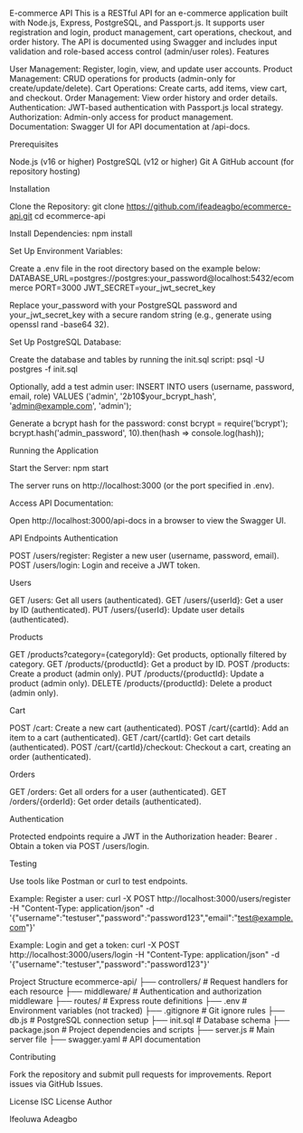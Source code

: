 E-commerce API
This is a RESTful API for an e-commerce application built with Node.js, Express, PostgreSQL, and Passport.js. It supports user registration and login, product management, cart operations, checkout, and order history. The API is documented using Swagger and includes input validation and role-based access control (admin/user roles).
Features

User Management: Register, login, view, and update user accounts.
Product Management: CRUD operations for products (admin-only for create/update/delete).
Cart Operations: Create carts, add items, view cart, and checkout.
Order Management: View order history and order details.
Authentication: JWT-based authentication with Passport.js local strategy.
Authorization: Admin-only access for product management.
Documentation: Swagger UI for API documentation at /api-docs.

Prerequisites

Node.js (v16 or higher)
PostgreSQL (v12 or higher)
Git
A GitHub account (for repository hosting)

Installation

Clone the Repository:
git clone https://github.com/ifeadeagbo/ecommerce-api.git
cd ecommerce-api


Install Dependencies:
npm install


Set Up Environment Variables:

Create a .env file in the root directory based on the example below:
DATABASE_URL=postgres://postgres:your_password@localhost:5432/ecommerce
PORT=3000
JWT_SECRET=your_jwt_secret_key


Replace your_password with your PostgreSQL password and your_jwt_secret_key with a secure random string (e.g., generate using openssl rand -base64 32).



Set Up PostgreSQL Database:

Create the database and tables by running the init.sql script:
psql -U postgres -f init.sql


Optionally, add a test admin user:
INSERT INTO users (username, password, email, role)
VALUES ('admin', '$2b$10$your_bcrypt_hash', 'admin@example.com', 'admin');


Generate a bcrypt hash for the password:
const bcrypt = require('bcrypt');
bcrypt.hash('admin_password', 10).then(hash => console.log(hash));







Running the Application

Start the Server:
npm start


The server runs on http://localhost:3000 (or the port specified in .env).


Access API Documentation:

Open http://localhost:3000/api-docs in a browser to view the Swagger UI.



API Endpoints
Authentication

POST /users/register: Register a new user (username, password, email).
POST /users/login: Login and receive a JWT token.

Users

GET /users: Get all users (authenticated).
GET /users/{userId}: Get a user by ID (authenticated).
PUT /users/{userId}: Update user details (authenticated).

Products

GET /products?category={categoryId}: Get products, optionally filtered by category.
GET /products/{productId}: Get a product by ID.
POST /products: Create a product (admin only).
PUT /products/{productId}: Update a product (admin only).
DELETE /products/{productId}: Delete a product (admin only).

Cart

POST /cart: Create a new cart (authenticated).
POST /cart/{cartId}: Add an item to a cart (authenticated).
GET /cart/{cartId}: Get cart details (authenticated).
POST /cart/{cartId}/checkout: Checkout a cart, creating an order (authenticated).

Orders

GET /orders: Get all orders for a user (authenticated).
GET /orders/{orderId}: Get order details (authenticated).

Authentication

Protected endpoints require a JWT in the Authorization header: Bearer <token>.
Obtain a token via POST /users/login.

Testing

Use tools like Postman or curl to test endpoints.

Example: Register a user:
curl -X POST http://localhost:3000/users/register -H "Content-Type: application/json" -d '{"username":"testuser","password":"password123","email":"test@example.com"}'


Example: Login and get a token:
curl -X POST http://localhost:3000/users/login -H "Content-Type: application/json" -d '{"username":"testuser","password":"password123"}'



Project Structure
ecommerce-api/
├── controllers/        # Request handlers for each resource
├── middleware/         # Authentication and authorization middleware
├── routes/             # Express route definitions
├── .env                # Environment variables (not tracked)
├── .gitignore          # Git ignore rules
├── db.js               # PostgreSQL connection setup
├── init.sql            # Database schema
├── package.json        # Project dependencies and scripts
├── server.js           # Main server file
├── swagger.yaml        # API documentation

Contributing

Fork the repository and submit pull requests for improvements.
Report issues via GitHub Issues.

License
ISC License
Author

Ifeoluwa Adeagbo
